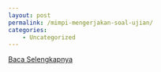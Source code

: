 ```yaml
---
layout: post
permalink: /mimpi-mengerjakan-soal-ujian/
categories:
    - Uncategorized
---
```


[Baca Selengkapnya](/02)